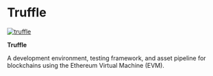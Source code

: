 # Truffle

[![truffle](https://ethereum.consensys.net/hs-fs/hubfs/truffle.png?width=500&name=truffle.png)](http://bit.ly/truffle-devportal)

**Truffle**

A development environment, testing framework, and asset pipeline for blockchains using the Ethereum Virtual Machine \(EVM\).

